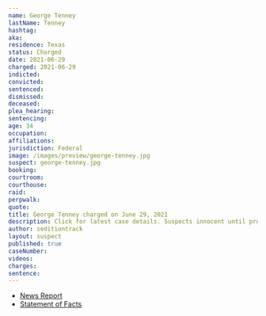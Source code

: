 ```yaml
---
name: George Tenney
lastName: Tenney
hashtag:
aka:
residence: Texas
status: Charged
date: 2021-06-29
charged: 2021-06-29
indicted:
convicted:
sentenced:
dismissed:
deceased:
plea_hearing:
sentencing:
age: 34
occupation:
affiliations:
jurisdiction: Federal
image: /images/preview/george-tenney.jpg
suspect: george-tenney.jpg
booking:
courtroom:
courthouse:
raid:
perpwalk:
quote:
title: George Tenney charged on June 29, 2021
description: Click for latest case details. Suspects innocent until proven guilty.
author: seditiontrack
layout: suspect
published: true
caseNumber:
videos:
charges:
sentence:
---
```

- [News Report](https://www.postandcourier.com/news/south-carolina-men-charged-in-riot-at-u-s-capitol/article_defc5150-d907-11eb-997d-9353862128d9.html)
- [Statement of Facts](https://www.justice.gov/usao-dc/case-multi-defendant/file/1412476/download)
